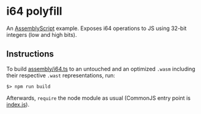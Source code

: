 i64 polyfill
============

An [AssemblyScript](http://assemblyscript.org) example. Exposes i64 operations to JS using 32-bit integers (low and high bits).

Instructions
------------

To build [assembly/i64.ts](./assembly/i64.ts) to an untouched and an optimized `.wasm` including their respective `.wast` representations, run:

```
$> npm run build
```

Afterwards, `require` the node module as usual (CommonJS entry point is [index.js](./index.js)).
